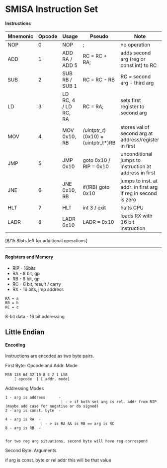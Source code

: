 #  SMISA Instruction Set 


#### Instructions
| Mnemonic | Opcode | Usage | Pseudo | Note |
| ---      | ---    | ---   | ---    | ---  | 
| NOP | 0 | NOP | ; | no operation
| ADD | 1 | ADD RA / ADD 5 | RC = RC + RA;  | adds second arg (reg or const int) to RC |
| SUB | 2 | SUB RB / SUB 1 | RC = RC - RB | RC = second arg - third arg  |
| LD  | 3 | LD RC, 4 / LD RC, RA | RC = RA; | sets first register to second arg |
| MOV | 4 | MOV 0x10, RB | *(uintptr_t*)(0x10) = (uintptr_t*)RB | stores val of second arg at address/register in first |
| JMP | 5 | JMP 0x10 | goto 0x10 / RIP = 0x10 | unconditional jumps to instruction at address in first|
| JNE | 6 | JNE 0x10, RB | if(!RB) goto 0x10 | jumps to inst. at addr. in first arg if reg in second is zero |
| HLT | 7 | HLT | int 3 / exit | halts CPU | 
| LADR| 8 | LADR 0x10 | LADR = 0x10 | loads RX with 16 bit instruction |  

[8/15 Slots left for additional operations]



---
#### Registers and Memory

- RIP - 16bits
- RA - 8 bit, gp
- RB - 8 bit, gp
- RC - 8 bit, result / carry 
- RX - 16 bits, jmp address

```
RA = a
RB = b
RC = c

```

8-bit data - 16 bit addressing

Little Endian
----
#### Encoding

Instructions are encoded as two byte pairs.

First Byte: Opcode and Addr. Mode

````
MSB 128 64 32 16 8 4 2 1 LSB
    [ opcode  ] [ addr. mode]
````

Addressing Modes
````
1 - arg is address      -
                         | - > if both set arg is rel. addr from RIP (maybe add case for negative or do signed)
2 - arg is const. byte  -

4 - arg is RA  -
                | - > is RA && is RB == arg is RC
8 - arg is RB  -


for two reg arg situations, second byte will have reg correspond

````

Second Byte: Arguments

if arg is const. byte or rel addr this will be that value

